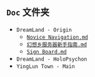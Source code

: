 ## `Doc` 文件夹
- `DreamLand - Origin`
   - [`Novice Navigation.md`](https://github.com/YingLunTown-DreamLand-Development-Group/DreamLand-YingLunTown/blob/main/Doc/DreamLand%20-%20Origin/Novice%20Navigation.md)
   - [`幻想乡服务器新手指南.md`](https://github.com/YingLunTown-DreamLand-Development-Group/DreamLand-YingLunTown/blob/main/Doc/DreamLand%20-%20Origin/%E5%B9%BB%E6%83%B3%E4%B9%A1%E6%9C%8D%E5%8A%A1%E5%99%A8%E6%96%B0%E6%89%8B%E6%8C%87%E5%8D%97.md)
   - [`Sign Board.md`](https://github.com/YingLunTown-DreamLand/DreamLand-YingLunTown/blob/main/Doc/DreamLand%20-%20Origin/Sign%20Board.md)
- `DreamLand - HoloPsychon`
- `YingLun Town - Main`